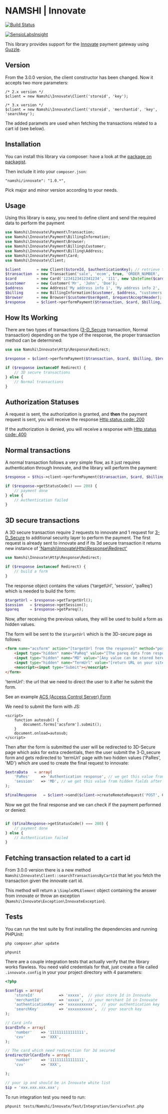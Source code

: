 # NAMSHI | Innovate

[![Build Status](https://travis-ci.org/namshi/innovate.svg?branch=tests-on-hhvm)](https://travis-ci.org/namshi/innovate)

[![SensioLabsInsight](https://insight.sensiolabs.com/projects/3ebdeda0-ce10-4c4e-8917-a93290f4e2a8/mini.png)](https://insight.sensiolabs.com/projects/3ebdeda0-ce10-4c4e-8917-a93290f4e2a8)

This library provides support for the [Innovate](http://www.innovatepayments.com/)
payment gateway using [Guzzle](https://github.com/guzzle/guzzle).

## Version

From the 3.0.0 version, the client constructor has been changed. Now it accepts two more parameters:

```
/* 2.x version */
$client = new Namshi\Innovate\Client('storeid', 'key');
```

```
/* 3.x version */
$client = new Namshi\Innovate\Client('storeid', 'merchantid', 'key', 'searchkey');
```

The added paramets are used when fetching the transactions related to a cart id (see below).


## Installation

You can install this library via composer: have a look
at the [package on packagist](https://packagist.org/packages/namshi/innovate).

Then include it into your `composer.json`:

```
"namshi/innovate": "1.0.*",
```

Pick major and minor version according to your needs.

## Usage

Using this library is easy, you need to define client and send the required data
to perform the payment

``` php
use Namshi\Innovate\Payment\Transaction;
use Namshi\Innovate\Payment\BillingInformation;
use Namshi\Innovate\Payment\Browser;
use Namshi\Innovate\Payment\Billing\Customer;
use Namshi\Innovate\Payment\Billing\Address;
use Namshi\Innovate\Payment\Card;
use Namshi\Innovate\Client;

$client       = new Client($storeId, $authenticationKey); // retrieve them from innovate
$transaction  = new Transaction('sale', 'ecom', true, 'ORDER_NUMBER', 'DESCRIPTION', 'USD', 40, 'AN OPTIONAL REFERENCE TO YOUR TRANSACTION');
$card         = new Card('1234123412341234', '111', new \DateTime($cardExpiryDate));
$customer     = new Customer('Mr', 'John', 'Doe');
$address      = new Address('My address info 1', 'My address info 2', 'My address info 3', 'San Francisco', 'California', 'US', '00000');
$billing      = new BillingInformation($customer, $address, "customers's-email@gmail.com", $customerIpAddress);
$browser      = new Browser($customerUserAgent, $requestAcceptHeader);
$response     = $client->performPayment($transaction, $card, $billing, $browser);
```

## How Its Working

There are two types of transactions ([3-D_Secure](http://en.wikipedia.org/wiki/3-D_Secure) transaction, Normal transaction) depending on the 
type of the response, the proper transaction method can be determined:

```php
use use Namshi\Innovate\Http\Response\Redirect;

$response = $client->performPayment($transaction, $card, $billing, $browser);

if ($response instanceOf Redirect) {
    // 3D secure transactions
} else {
    // Normal transactions
}

```

## Authorization Statuses

A request is sent, the authorization is granted, and **then** the payment request is sent, you will receive the
response [Http status code: 200](http://www.w3.org/Protocols/rfc2616/rfc2616-sec10.html#sec10.2.1)

If the authorization is denied, you will receive a response with [Http status code: 400](http://www.w3.org/Protocols/rfc2616/rfc2616-sec10.html#sec10.4.1)

## Normal transactions

A normal transaction follows a very simple flow, as it just requires authentication through Innovate, and 
the library will perform the payment:

```php
$response = $this->client->performPayment($transaction, $card, $billing, $browser);

if ($response->getStatusCode() === 200) {
    // payment done
} else {
    // Authentication failed
}
```

## 3D secure transactions

A 3D secure transaction require 2 requests to innovate and 1 request for [3-D_Secure](http://en.wikipedia.org/wiki/3-D_Secure) to 
additional security layer to perform the payment.
The first request is already sent to innovate and if its 3d secure transaction it returns new instance 
of ['Namshi\Innovate\Http\Response\Redirect'](https://github.com/namshi/innovate/blob/master/src/Namshi/Innovate/Http/Response/Redirect.php)

```php
use Namshi\Innovate\Http\Response\Redirect;

if ($response instanceof Redirect) {
    // build a form
}

```

The response object contains the values ('targetUrl', 'session', 'paReq') which is needed to build the form:

```php
$targetUrl = $response->getTargetUrl();
$session   = $response->getSession();
$pareq     = $response->getPareq();
```

Now, after receiving the previous values, they will be used to build a form as hidden values.


The form will be sent to the `$targetUrl` which is the 3D-secure page as follows:

```html
<form name="acsform" action="[targetUrl from the response]" method="post">
    <input type="hidden" name="PaReq" value="[The pareq data from response]">
    <input type="hidden" name="MD" value="[Any value can be stored here which will be sent back unchanged in the the 3d secure response e.g to preserve the session id which we can send back to complete the transaction]">
    <input type="hidden" name="TermUrl" value="[return URL on your site]">
    <noscript><input type="Submit"></noscript>
</form>
```
'termUrl': the url that we need to direct the user to it after he submit the form.

See an example [ACS (Access Control Server) Form](https://github.com/namshi/innovate/tree/innovate-readme/examples/3d-secured/ACSForm.php)

We need to submit the form with JS:
```
<script>
    function autosub() {
        document.forms['acsform'].submit();
    }
    document.onload=autosub;
</script>
```

Then after the form is submitted the user will be redirected to 3D-Secure page which asks for extra credentials,
then the user submit the 3-D_secure form and gets redirected to 'termUrl' page with two hidden values ('PaRes', 'MD')
which are used to create the final request to innovate:


``` php
$extraData   = array(
    'PaRes'     => 'Authentication response', // we get this value from hidden fields after redirection to termUrl
    'session'   => 'MD', // we get this value from hidden fields after redirection to termUrl
);

$finalResponse   = $client->send($client->createRemoteRequest('POST', Client::INNOVATE_URL, null, null, $extraData));
```

Now we got the final response and we can check if the payment performed or denied:
```php

if ($finalResponse->getStatusCode() === 200) {
    // payment done
} else {
    // Authentication failed
}
```

## Fetching transaction related to a cart id

From 3.0.0 version there is a new method ```Namshi\Innovate\Client::searchTransactionsByCartId``` that let you fetch the transaction given the innovate cart id.

This method will return a ```\SimpleXMLElement``` object containing the answer from innovate or throw an exception (```Namshi\Innovate\Exception\InnovateException```).


## Tests

You can run the test suite by first installing the
dependencies and running PHPUnit:

```
php composer.phar update

phpunit
```

There are a couple integration tests that actually verify that the library
works flawless.
You need  valid credentials for that, just create a file called `.innovate.config`
in your your project directory with 4 parameters:

``` php
<?php

$configs = array(
	'storeId' 		    => 'xxxxx',  // your store Id in Innovate
	'merchantId' 		=> 'xxxxx',  // your merchant Id in Innovate
	'authenticationKey' => 'xxxxxxxxxxx',  // your authentication key
	'searchKey'         => 'xxxxxxxxxxx',  // your search key
);

// Card info
$cardInfo = array(
	'number'	=> '111111111111111',
	'cvv'		=> 'XXX',
);

// The card which need redirection for 3d secured
$redirectUrlCardInfo = array(
	'number'	=> '111111111111111',
	'cvv'		=> 'XXX',

);

// your ip and should be in Innovate white list
$ip = 'xxx.xxx.xxx.xxx';
```

To run integration test you need to run:
```
phpunit tests/Namshi/Innovate/Test/Integration/ServiceTest.php
```
